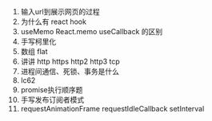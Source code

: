 1. 输入url到展示网页的过程
1. 为什么有 react hook
2. useMemo React.memo useCallback 的区别
3. 手写柯里化
4. 数组 flat
5. 讲讲 http https http2 http3 tcp
6. 进程间通信、死锁、事务是什么
7. lc62
8. promise执行顺序题
9. 手写发布订阅者模式
10. requestAnimationFrame requestIdleCallback setInterval

